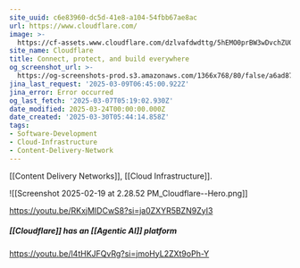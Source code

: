 ```yaml
---
site_uuid: c6e83960-dc5d-41e8-a104-54fbb67ae8ac
url: https://www.cloudflare.com/
image: >-
  https://cf-assets.www.cloudflare.com/dzlvafdwdttg/5hEMO0prBW3wDvchZU0iBZ/8e05bb4c55f8906e58d09dbc861c0f22/CF_logo_horizontal_singlecolor_wht.svg
site_name: Cloudflare
title: Connect, protect, and build everywhere
og_screenshot_url: >-
  https://og-screenshots-prod.s3.amazonaws.com/1366x768/80/false/a6ad87b96b6f44b6b903d3db0d28b0f75e62c6ec246afd9e218723c6168baad3.jpeg
jina_last_request: '2025-03-09T06:45:00.922Z'
jina_error: Error occurred
og_last_fetch: '2025-03-07T05:19:02.930Z'
date_modified: 2025-03-24T00:00:00.000Z
date_created: '2025-03-30T05:44:14.858Z'
tags:
- Software-Development
- Cloud-Infrastructure
- Content-Delivery-Network
---
```










[[Content Delivery Networks]], [[Cloud Infrastructure]].

![[Screenshot 2025-02-19 at 2.28.52 PM_Cloudflare--Hero.png]]

https://youtu.be/RKxjMIDCwS8?si=ja0ZXYR5BZN9ZyI3

##### [[Cloudflare]] has an [[Agentic AI]] platform

https://youtu.be/l4tHKJFQvRg?si=jmoHyL2ZXt9oPh-Y

